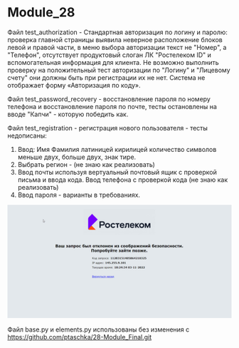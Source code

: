 # Module_28

Файл test_authorization - Стандартная авторизация по логину и паролю:
проверка главной страницы выявила неверное расположение блоков левой и правой части,
в меню выбора авторизации текст не "Номер", а "Телефон", отсутствует продуктовый
слоган ЛК "Ростелеком ID" и вспомогательная информация для клиента.
Не возможно выполнить проверку на положительный тест авторизации по "Логину" и 
"Лицевому счету" они должны быть при регистрации их не нет.
Система не отображает форму «Авторизация по коду». 

Файл test_password_recovery - восстановление пароля по номеру телефона и
восстановление пароля по почте, тесты остановлены на вводе 
"Капчи" -  которую победить как. 

Файл test_registration - регистрация нового пользователя - тесты недописаны: 
1. Ввод: Имя Фамилия  латиницей кирилицей количество символов меньше двух,
больше двух, знак тире.
2. Выбрать регион - (не знаю как реализовать)
3. Ввод почты используя вертуальный почтовый ящик с проверкой письма и ввода кода. 
 Ввод телефона с проверкой кода (не знаю как реализовать)
4. Ввод пароля - варианты в требованиях.



![](2022-11-03_202319.jpg)


Файл base.py и elements.py использованы без изменения с 
https://github.com/ptaschka/28-Module_Final.git